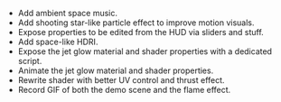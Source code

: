  - Add ambient space music.
 - Add shooting star-like particle effect to improve motion visuals.
 - Expose properties to be edited from the HUD via sliders and stuff.
 - Add space-like HDRI.
 - Expose the jet glow material and shader properties with a dedicated script.
 - Animate the jet glow material and shader properties.
 - Rewrite shader with better UV control and thrust effect.
 - Record GIF of both the demo scene and the flame effect.